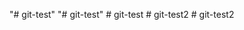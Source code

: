 "# git-test" 
"# git-test" 
#   g i t - t e s t  
 #   g i t - t e s t 2  
 #   g i t - t e s t 2  
 